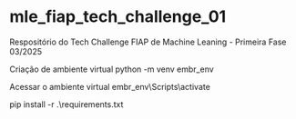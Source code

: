 # mle_fiap_tech_challenge_01
Respositório do Tech Challenge FIAP de Machine Leaning - Primeira Fase 03/2025

Criação de ambiente virtual
python -m venv embr_env

Acessar o ambiente virtual
embr_env\Scripts\activate

pip install -r .\requirements.txt


